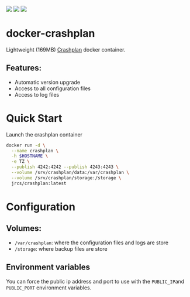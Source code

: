 [![](https://img.shields.io/docker/stars/jrcs/crashplan.svg)](https://hub.docker.com/r/jrcs/crashplan 'DockerHub') [![](https://img.shields.io/docker/pulls/jrcs/crashplan.svg)](https://hub.docker.com/r/jrcs/crashplan 'DockerHub')
[![](https://badge.imagelayers.io/jrcs/crashplan:latest.svg)](https://imagelayers.io/?images=jrcs/crashplan:latest 'Get your own badge on imagelayers.io')
# docker-crashplan
Lightweight (169MB) [Crashplan](http://www.crashplan.com) docker container.

## Features:
* Automatic version upgrade
* Access to all configuration files
* Access to log files

# Quick Start

Launch the crashplan container

```bash
docker run -d \
  --name crashplan \
  -h $HOSTNAME \
  -e TZ \
  --publish 4242:4242 --publish 4243:4243 \
  --volume /srv/crashplan/data:/var/crashplan \
  --volume /srv/crashplan/storage:/storage \
  jrcs/crashplan:latest
```

# Configuration  

## Volumes:
* `/var/crashplan`: where the configuration files and logs are store
* `/storage`: where backup files are store

## Environment variables
You can force the public ip address and port to use with the `PUBLIC_IP`and `PUBLIC_PORT` environment variables.
